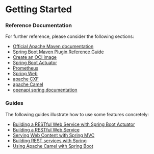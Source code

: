 # Getting Started

### Reference Documentation

For further reference, please consider the following sections:

* [Official Apache Maven documentation](https://maven.apache.org/guides/index.html)
* [Spring Boot Maven Plugin Reference Guide](https://docs.spring.io/spring-boot/docs/2.6.3/maven-plugin/reference/html/)
* [Create an OCI image](https://docs.spring.io/spring-boot/docs/2.6.3/maven-plugin/reference/html/#build-image)
* [Spring Boot Actuator](https://docs.spring.io/spring-boot/docs/2.6.3/reference/htmlsingle/#production-ready)
* [Prometheus](https://docs.spring.io/spring-boot/docs/2.6.3/reference/html/production-ready-features.html#production-ready-metrics-export-prometheus)
* [Spring Web](https://docs.spring.io/spring-boot/docs/2.6.3/reference/htmlsingle/#boot-features-developing-web-applications)
* [apache CXF](https://cxf.apache.org/)
* [apache Camel](https://camel.apache.org/)
* [openapi spring documentation](https://springdoc.org/)
### Guides

The following guides illustrate how to use some features concretely:

* [Building a RESTful Web Service with Spring Boot Actuator](https://spring.io/guides/gs/actuator-service/)
* [Building a RESTful Web Service](https://spring.io/guides/gs/rest-service/)
* [Serving Web Content with Spring MVC](https://spring.io/guides/gs/serving-web-content/)
* [Building REST services with Spring](https://spring.io/guides/tutorials/bookmarks/)
* [Using Apache Camel with Spring Boot](https://camel.apache.org/camel-spring-boot/latest/spring-boot.html)

